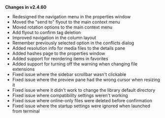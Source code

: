 **Changes in v2.4.60**

- Redesigned the navigation menu in the properties window
- Moved the "send to" flyout to the main context menu
- Moved rotation options to the main context menu
- Add flyout to confirm tag deletion
- Improved navigation in the column layout
- Remember previously selected option in the conflicts dialog
- Added resolution info for media files to the details pane
- Added hashes page to the properties window
- Added support for reordering items in favorites
- Added support for turning off the warning when changing file extensions
- Fixed issue where the sidebar scrollbar wasn't clickable
- Fixed issue where the preview pane had the wrong cursor when resizing it
- Fixed issue where it didn't work to change the library default directory
- Fixed issue where compatibility settings weren't working
- Fixed issue where online-only files were deleted before confirmation
- Fixed issue where the startup settings were ignored when launched from terminal
